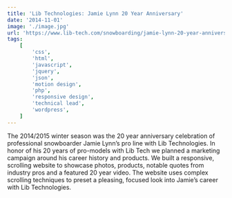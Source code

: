 ```yaml
---
title: 'Lib Technologies: Jamie Lynn 20 Year Anniversary'
date: '2014-11-01'
image: './image.jpg'
url: 'https://www.lib-tech.com/snowboarding/jamie-lynn-20-year-anniversary/'
tags:
    [
        'css',
        'html',
        'javascript',
        'jquery',
        'json',
        'motion design',
        'php',
        'responsive design',
        'technical lead',
        'wordpress',
    ]
---
```


The 2014/2015 winter season was the 20 year anniversary celebration of professional snowboarder Jamie Lynn’s pro line with Lib Technologies. In honor of his 20 years of pro-models with Lib Tech we planned a marketing campaign around his career history and products. We built a responsive, scrolling website to showcase photos, products, notable quotes from industry pros and a featured 20 year video. The website uses complex scrolling techniques to preset a pleasing, focused look into Jamie’s career with Lib Technologies.
